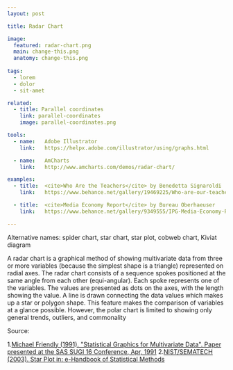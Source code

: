 ```yaml
---
layout: post

title: Radar Chart

image:
  featured: radar-chart.png
  main: change-this.png
  anatomy: change-this.png
  
tags:
  - lorem
  - dolor
  - sit-amet

related:
  - title: Parallel coordinates
    link: parallel-coordinates
    image: parallel-coordinates.png

tools:
  - name:   Adobe Illustrator
    link:   https://helpx.adobe.com/illustrator/using/graphs.html

  - name:   AmCharts
    link:   http://www.amcharts.com/demos/radar-chart/

examples:
  - title:  <cite>Who Are the Teachers</cite> by Benedetta Signaroldi
    link:   https://www.behance.net/gallery/19469225/Who-are-our-teachers-La-Lettura

  - title:  <cite>Media Economy Report</cite> by Bureau Oberhaeuser
    link:   https://www.behance.net/gallery/9349555/IPG-Media-Economy-Report-Vol3

---
```

Alternative names: spider chart, star chart, star plot, cobweb chart, Kiviat diagram

A radar chart is a graphical method of showing multivariate data from three or more variables (because the simplest shape is a triangle) represented on radial axes. The radar chart consists of a sequence spokes positioned at the same angle from each other (equi-angular). Each spoke represents one of the variables. The values are presented as dots on the axes, with the length showing the value. A line is drawn connecting the data values which makes up a star or polygon shape. This feature makes the comparison of variables at a glance possible. However, the polar chart is limited to showing only general trends, outliers, and commonality


Source:

1.[Michael Friendly (1991). "Statistical Graphics for Multivariate Data". Paper presented at the SAS SUGI 16 Conference, Apr, 1991](http://www.math.yorku.ca/SCS/sugi/sugi16-paper.html)
2.[NIST/SEMATECH (2003). Star Plot in: e-Handbook of Statistical Methods](https://www.itl.nist.gov/div898/handbook/eda/section3/starplot.htm)
